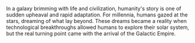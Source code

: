 In a galaxy brimming with life and civilization,
humanity's story is one of sudden upheaval and rapid adaptation.
For millennia, humans gazed at the stars, dreaming of what lay beyond.
These dreams became a reality when technological breakthroughs allowed humans to explore their solar system,
but the real turning point came with the arrival of the Galactic Empire.
